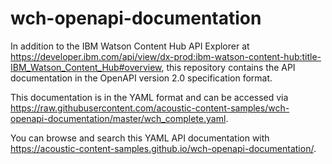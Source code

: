 # wch-openapi-documentation

In addition to the IBM Watson Content Hub API Explorer at <https://developer.ibm.com/api/view/dx-prod:ibm-watson-content-hub:title-IBM_Watson_Content_Hub#overview>, this repository contains the API documentation in the OpenAPI version 2.0 specification format.

This documentation is in the YAML format and can be accessed via <https://raw.githubusercontent.com/acoustic-content-samples/wch-openapi-documentation/master/wch_complete.yaml>.

You can browse and search this YAML API documentation with <https://acoustic-content-samples.github.io/wch-openapi-documentation/>.
